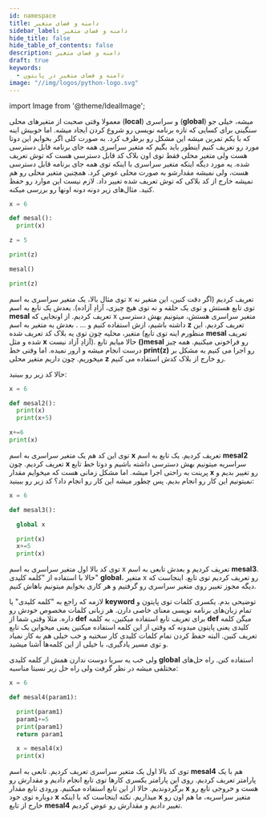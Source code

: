 ```yaml
---
id: namespace
title: دامنه و فضای متغیر
sidebar_label: دامنه و فضای متغیر
hide_title: false
hide_table_of_contents: false
description: دامنه و فضای متغیر
draft: true
keywords:
  - دامنه و فضای متغیر در پایتون
image: "//img/logos/python-logo.svg"
---
```


import Image from '@theme/IdealImage';

معمولا وقتی صحبت از متغیرهای محلی (**local**) و سراسری (**global**) میشه، خیلی جو سنگینی برای کسایی که تازه برنامه نویسی رو شروع کردن ایجاد میشه. اما خوبیش اینه که با یکم تمرین میشه این مشکل رو برطرف کرد. به صورت کلی اگر بخوایم این دوتا مورد رو تعریف کنیم اینطور باید بگیم که متغیر سراسری همه جای برنامه قابل دسترسی هست ولی متغیر محلی فقط توی اون بلاک کد قابل دسترسی هست که توش تعریف شده. یه مورد دیگه اینکه متغیر سراسری با اینکه توی همه جای برنامه قابل دسترسی هست، ولی نمیشه مقدارشو به صورت محلی عوض کرد. همچنین متغیر محلی رو هم نمیشه خارج از کد بلاکی که توش تعریف شده تغییر داد. لازم نیست این موارد رو حفظ کنید. مثال‌های زیر دونه دونه اونها رو بررسی میکنه.

```python
x = 6

def mesal():
  print(x)

z = 5

print(z)

mesal()

print(z)
```

توی مثال بالا، یک متغیر سراسری به اسم x تعریف کردیم (اگر دقت کنین، این متغیر نه توی تابع هستش و توی یک حلقه و نه توی هیچ چیزی، آزادِ آزاده). بعدش یک تابع به اسم **mesal** تعریف کردیم. از اونجایی که x متغیر سراسری هستش، میتونیم بهش دسترسی داشته باشیم، ازش استفاده کنیم و ... . بعدش یه متغیر به اسم **z** تعریف کردیم. این متغیر، محلیه چون توی یه بلاک کد تعریف شده (منظورم اینه توی تابع **mesal** تعریف شده و مثل **x** آزادِ آزاد نیست). حالا میایم تابع **()mesal** رو فراخونی میکنیم. همه چیز درست انجام میشه و ارور نمیده. اما وقتی خط **print(z)** رو اجرا می کنیم به مشکل بر میخوریم. چون داریم متغیر محلی **z** رو خارج از بلاک کدش استفاده می کنیم.

حالا کد زیر رو ببینید:

```python
x = 6

def mesal2():
  print(x)
  print(x+5)

x+=6
print(x)
```

توی این کد هم یک متغیر سراسری به اسم **x** تعریف کردیم. یک تابع به اسم **mesal2** تعریف کردیم. چون **x** سراسریه میتونیم بهش دسترسی داشته باشیم و دوتا خط تابع پرینت به راحتی اجرا میشه. اما مشکل زمانی هست که میخوایم مقدار **x** رو تغییر بدیم و نمیتونیم این کار رو انجام بدیم. پس چطور میشه این کار رو انجام داد؟ کد زیر رو ببینید:

```python
x = 6

def mesal3():

  global x

  print(x)
  x+=5
  print(x)
```

توی کد بالا اول متغیر سراسری به اسم x تعریف کردیم و بعدش تابعی به اسم **mesal3**. حالا با استفاده از "کلمه کلیدی" **global**، متغیر x رو تعریف کردیم توی تابع. اینجاست که دیگه مجوز تغییر روی متغیر سراسری رو گرفتیم و هر کاری بخوایم میتونیم باهاش کنیم.

لازمه که راجع به "کلمه کلیدی" یا **keyword** توضیحی بدم. یکسری کلمات توی پایتون و تمام زبان‌های برنامه نویسی معنای خاصی دارن. هر زبانی کلمات مخصوص خودش رو داره. مثلا وقتی شما از **def** برای تعریف تابع استفاده میکنین، به کلمه **def** میگن کلمه کلیدی یعنی پایتون میدونه که وقتی از این کلمه استفاده میکنین یعنی میخواین یک تابع تعریف کنین. البته حفظ کردن تمام کلمات کلیدی کار سختیه و خب خیلی هم به کار نمیاد و توی مسیر یادگیری، با خیلی از این کلمه‌ها آشنا میشید.

ولی خب یه سریا دوست ندارن همش از کلمه کلیدی **global** استفاده کنن. راه حل‌های مختلفی میشه در نظر گرفت ولی راه حل زیر نسبتا مناسبه:

```python
x = 6

def mesal4(param1):

  print(param1)
  param1+=5
  print(param1)
  return param1

  x = mesal4(x)
  print(x)
```

توی کد بالا اول یک متغیر سراسری تعریف کردیم. تابعی به اسم **mesal4** هم با یک پارامتر تعریف کردیم. روی این پارامتر یکسری کارها توی تابع انجام دادیم و مقدارش رو برگردوندیم. حالا از این تابع استفاده میکنیم. ورودی تابع مقدار **x** هست و خروجی تابع رو دوباره توی خود **x** میذاریم. نکته اینجاست که با اینکه **x** متغیر سراسریه، ما هم اون رو خارج از تابع **mesal4** تغییر دادیم و مقدارش رو عوض کردیم.
